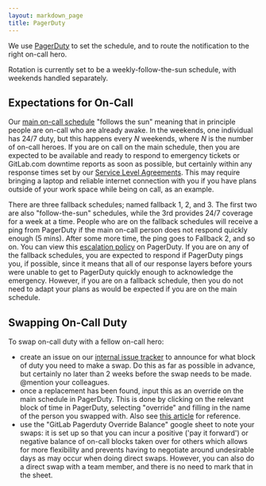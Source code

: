 ```yaml
---
layout: markdown_page
title: PagerDuty
---
```


We use [PagerDuty](http://gitlab.pagerduty.com/) to
set the schedule, and to route the notification to the right on-call hero.

Rotation is currently set to be a weekly-follow-the-sun schedule, with weekends handled separately.

## Expectations for On-Call

Our [main on-call schedule](https://gitlab.pagerduty.com/schedules#PIQ317K) "follows the sun"
meaning that in principle people are on-call who are already awake. In the weekends, one individual
has 24/7 duty, but this happens every _N_ weekends, where _N_ is the number of on-call heroes.
If you are on call on the main schedule, then you are expected to be available and
ready to respond to emergency tickets or GitLab.com downtime reports as soon as possible,
but certainly within any response times set by our [Service Level Agreements](https://about.gitlab.com/handbook/support/#sla). This may require bringing
a laptop and reliable internet connection with you if you have plans outside of your work space
while being on call, as an example.

There are three fallback schedules; named fallback 1, 2, and 3. The first two are also
"follow-the-sun" schedules, while the 3rd provides 24/7 coverage for a week at a time.
People who are on the fallback schedules will receive a ping from PagerDuty if the main on-call
person does not respond quickly enough (5 mins). After some more time, the ping goes to Fallback 2, and
so on. You can view this [escalation policy](https://gitlab.pagerduty.com/escalation_policies#PKV6GCH)
on PagerDuty. If you are on any of the fallback schedules, you are expected to respond
if PagerDuty pings you, if possible, since it means that all of our response layers
before yours were unable to get to PagerDuty quickly enough to acknowledge the emergency.
However, if you are on a fallback schedule, then you do not need to adapt your plans
as would be expected if you are on the main schedule.

## Swapping On-Call Duty

To swap on-call duty with a fellow on-call hero:

- create an issue on our [internal issue tracker](https://dev.gitlab.org/organization/issues/new)
to announce for what block of duty you need to make a swap. Do this as far as possible in advance,
but certainly no later than 2 weeks before the swap needs to be made. @mention your colleagues.
- once a replacement has been found, input this as an override on the main schedule in PagerDuty.
This is done by clicking on the relevant block of time in PagerDuty, selecting "override" and
filling in the name of the person you swapped with. Also see [this article](https://support.pagerduty.com/hc/en-us/articles/202830170-Creating-and-Deleting-Overrides) for reference.
- use the "GitLab Pagerduty Override Balance" google sheet to note your swaps: it 
is set up so that you can incur a positive ('pay it forward') or negative balance of on-call blocks 
taken over for others which allows for more flexibility and prevents having to 
negotiate around undesirable days as may occur when doing direct swaps. However, 
you can also do a direct swap with a team member, and there is no need to mark that in the sheet.

